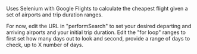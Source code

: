 Uses Selenium with Google Flights to calculate the cheapest flight given a set of airports and trip duration ranges.

For now, edit the URL in "performSearch" to set your desired departing and arriving airports and your initial trip duration.
Edit the "for loop" ranges to first set how many days out to look and second, provide a range of days to check, up to X number of days.
